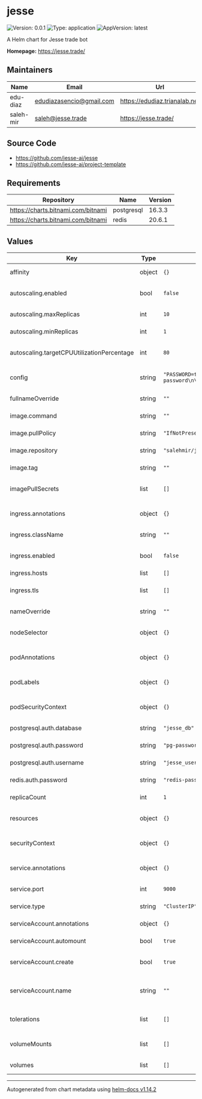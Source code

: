 # jesse

![Version: 0.0.1](https://img.shields.io/badge/Version-0.0.1-informational?style=flat-square) ![Type: application](https://img.shields.io/badge/Type-application-informational?style=flat-square) ![AppVersion: latest](https://img.shields.io/badge/AppVersion-latest-informational?style=flat-square)

A Helm chart for Jesse trade bot

**Homepage:** <https://jesse.trade/>

## Maintainers

| Name | Email | Url |
| ---- | ------ | --- |
| edu-diaz | <edudiazasencio@gmail.com> | <https://edudiaz.trianalab.net> |
| saleh-mir | <saleh@jesse.trade> | <https://jesse.trade/> |

## Source Code

* <https://github.com/jesse-ai/jesse>
* <https://github.com/jesse-ai/project-template>

## Requirements

| Repository | Name | Version |
|------------|------|---------|
| https://charts.bitnami.com/bitnami | postgresql | 16.3.3 |
| https://charts.bitnami.com/bitnami | redis | 20.6.1 |

## Values

| Key | Type | Default | Description |
|-----|------|---------|-------------|
| affinity | object | `{}` | affinity expands nodeSelectors, more information can be found [here](https://kubernetes.io/docs/concepts/scheduling-eviction/assign-pod-node/#affinity-and-anti-affinity). |
| autoscaling.enabled | bool | `false` | autoscaling.enabled is for enabling horizontal autoscaling, more information can be found [here](https://kubernetes.io/docs/concepts/workloads/autoscaling/) |
| autoscaling.maxReplicas | int | `10` | autoscaling.maxReplicas sets the maximum number of replicas. |
| autoscaling.minReplicas | int | `1` | autoscaling.minReplicas sets the minimum number of replicas. |
| autoscaling.targetCPUUtilizationPercentage | int | `80` | autoscaling.targetCPUUtilizationPercentage sets CPU threshold that triggers the autoscaling. |
| config | string | `"PASSWORD=test\nAPP_PORT=9000\n\nPOSTGRES_HOST=postgresql\nPOSTGRES_NAME=jesse_db\nPOSTGRES_PORT=5432\nPOSTGRES_USERNAME=jesse_user\nPOSTGRES_PASSWORD=pg-password\n\nREDIS_HOST=redis-master\nREDIS_PORT=6379\nREDIS_PASSWORD=redis-password\n\nLICENSE_API_TOKEN=<MY_TOKEN>"` | config contains all the configuration variables for Jesse, more information can be found [here](https://docs.jesse.trade/docs/configuration#environment-variables). |
| fullnameOverride | string | `""` | fullnameOverride is to fully override the chart name. |
| image.command | string | `""` | image.command overrides the default command to run in the jesse container. |
| image.pullPolicy | string | `"IfNotPresent"` | image.pullPolicy sets the pull policy for images. |
| image.repository | string | `"salehmir/jesse"` | image.repository sets the container image more information can be found [here](https://kubernetes.io/docs/concepts/containers/images/). |
| image.tag | string | `""` | image.tag overrides the image tag whose default is the chart appVersion. |
| imagePullSecrets | list | `[]` | imagePullSecrets is for the secretes for pulling an image from a private repository more information can be found [here](https://kubernetes.io/docs/tasks/configure-pod-container/pull-image-private-registry/). |
| ingress.annotations | object | `{}` | ingress.annotations is for setting Kubernetes Annotations to the Ingress, more information can be found [here](https://kubernetes.io/docs/concepts/overview/working-with-objects/annotations/). |
| ingress.className | string | `""` | ingress.className sets the ingress class, more information can be found [here](https://kubernetes.io/docs/concepts/services-networking/ingress/#ingress-class). |
| ingress.enabled | bool | `false` | ingress.enabled is for setting up the ingress, more information can be found [here](https://kubernetes.io/docs/concepts/services-networking/ingress/). |
| ingress.hosts | list | `[]` | ingress.hosts is a list of ingress hosts. |
| ingress.tls | list | `[]` | ingress.tls is the secret holding the TLS key and secret, more information can be found [here](https://kubernetes.io/docs/concepts/services-networking/ingress/#tls). |
| nameOverride | string | `""` | nameOverride is to override the chart name. |
| nodeSelector | object | `{}` | nodeSelector constrains a pod to be scheduled on a particular node, more information can be found [here](https://kubernetes.io/docs/concepts/scheduling-eviction/assign-pod-node/). |
| podAnnotations | object | `{}` | podAnnotations is for setting Kubernetes Annotations to a Pod, more information can be found [here](https://kubernetes.io/docs/concepts/overview/working-with-objects/annotations/). |
| podLabels | object | `{}` | podLabels is for setting Kubernetes Labels to a Pod, more information can be found [here](https://kubernetes.io/docs/concepts/overview/working-with-objects/labels/). |
| podSecurityContext | object | `{}` | podSecurityContext defines privilege and access control settings for a pod, more information can be found [here](https://kubernetes.io/docs/tasks/configure-pod-container/security-context/#set-the-security-context-for-a-pod). |
| postgresql.auth.database | string | `"jesse_db"` | postgresql.database is the database used by Jesse. |
| postgresql.auth.password | string | `"pg-password"` | postgresql.password is the database password used by Jesse. |
| postgresql.auth.username | string | `"jesse_user"` | postgresql.username is the database username used by Jesse. |
| redis.auth.password | string | `"redis-password"` | redis.auth.password is the redis password used by Jesse. |
| replicaCount | int | `1` | replicaCount will set the replicaset count more information can be found [here](https://kubernetes.io/docs/concepts/workloads/controllers/replicaset/). |
| resources | object | `{}` | resources sets the amount of resources the container needs, more information can be found [here](https://kubernetes.io/docs/concepts/configuration/manage-resources-containers/). |
| securityContext | object | `{}` | securityContext defines privilege and access control settings for a container, more information can be found [here](https://kubernetes.io/docs/tasks/configure-pod-container/security-context/#set-the-security-context-for-a-container). |
| service.annotations | object | `{}` | service.annotations is for setting Kubernetes Annotations to a Service, more information can be found [here](https://kubernetes.io/docs/concepts/overview/working-with-objects/annotations/). |
| service.port | int | `9000` | service.port sets the port, more information can be found [here](https://kubernetes.io/docs/concepts/services-networking/service/#field-spec-ports). |
| service.type | string | `"ClusterIP"` | service.type sets the service type, more information can be found [here](https://kubernetes.io/docs/concepts/services-networking/service/#publishing-services-service-types). |
| serviceAccount.annotations | object | `{}` | serviceAccount.annotations to add to the service account. |
| serviceAccount.automount | bool | `true` | serviceAccount.automount automatically mounts ServiceAccount's API credentials. |
| serviceAccount.create | bool | `true` | serviceAccount.create specifies whether a service account should be created, more information can be found [here](https://kubernetes.io/docs/concepts/security/service-accounts/). |
| serviceAccount.name | string | `""` | serviceAccount.name is the name of the service account to use. If not set and create is true, a name is generated using the fullname template. |
| tolerations | list | `[]` | tolerations allow the scheduler to schedule pods with matching taints, more information can be found [here](https://kubernetes.io/docs/concepts/scheduling-eviction/taint-and-toleration/). |
| volumeMounts | list | `[]` | volumeMounts is a list of additional volumeMounts on the output Deployment definition. |
| volumes | list | `[]` | volumes is a list of additional volumes on the output Deployment definition. |

----------------------------------------------
Autogenerated from chart metadata using [helm-docs v1.14.2](https://github.com/norwoodj/helm-docs/releases/v1.14.2)
